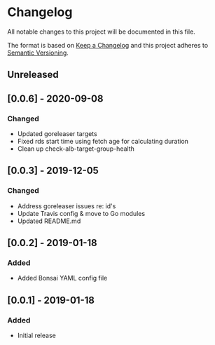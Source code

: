 # Changelog
All notable changes to this project will be documented in this file.

The format is based on [Keep a Changelog](http://keepachangelog.com/en/1.0.0/)
and this project adheres to [Semantic
Versioning](http://semver.org/spec/v2.0.0.html).

## Unreleased

## [0.0.6] - 2020-09-08

### Changed 
- Updated goreleaser targets
- Fixed rds start time using fetch age for calculating duration
- Clean up check-alb-target-group-health

## [0.0.3] - 2019-12-05

### Changed 

- Address goreleaser issues re: id's
- Update Travis config & move to Go modules
- Updated README.md 

## [0.0.2] - 2019-01-18

### Added
- Added Bonsai YAML config file

## [0.0.1] - 2019-01-18

### Added
- Initial release
